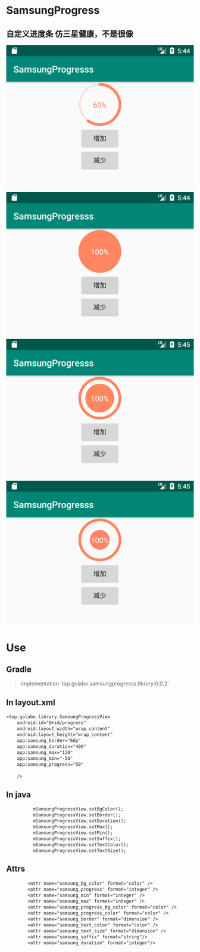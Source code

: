 # SamsungProgress
## 自定义进度条 仿三星健康，不是很像
![markdown](https://github.com/Golabe/SamsungProgresss/blob/master/images/image1.png?raw=true "markdown")
![markdown](https://github.com/Golabe/SamsungProgresss/blob/master/images/image2.png?raw=true "markdown")
![markdown](https://github.com/Golabe/SamsungProgresss/blob/master/images/image3.png?raw=true "markdown")
![markdown](https://github.com/Golabe/SamsungProgresss/blob/master/images/image4.png?raw=true "markdown")

# Use
## Gradle 
> implementation 'top.golabe.samsungprogresss:library:0.0.2'
## In layout.xml


    <top.golabe.library.SamsungProgressView
        android:id="@+id/progress"
        android:layout_width="wrap_content"
        android:layout_height="wrap_content"
        app:samsung_border="6dp"
        app:samsung_duration="400"
        app:samsung_max="120"
        app:samsung_min="-50"
        app:samsung_progress="50"

        />

## In java
              mSamsungProgressView.setBgColor();
              mSamsungProgressView.setBorder();
              mSamsungProgressView.setDuration();
              mSamsungProgressView.setMax();
              mSamsungProgressView.setMin();
              mSamsungProgressView.setSuffix();
              mSamsungProgressView.setTextColor();
              mSamsungProgressView.setTextSize();
## Attrs

            <attr name="samsung_bg_color" format="color" />
            <attr name="samsung_progress" format="integer" />
            <attr name="samsung_min" format="integer" />
            <attr name="samsung_max" format="integer" />
            <attr name="samsung_progress_bg_color" format="color" />
            <attr name="samsung_progress_color" format="color" />
            <attr name="samsung_border" format="dimension" />
            <attr name="samsung_text_color" format="color" />
            <attr name="samsung_text_size" format="dimension" />
            <attr name="samsung_suffix" format="string"/>
            <attr name="samsung_duration" format="integer"/>


